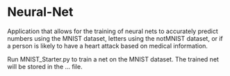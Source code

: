 # Neural-Net

Application that allows for the training of neural nets to accurately predict numbers using the MNIST dataset, letters using the notMNIST dataset, or if a person is likely to have a heart attack based on medical information.

Run MNIST_Starter.py to train a net on the MNIST dataset. The trained net will be stored in the ... file.
